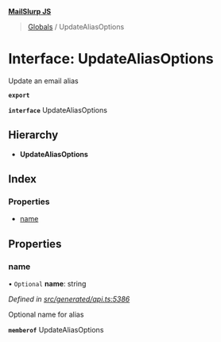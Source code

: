 **[MailSlurp JS](../README.md)**

> [Globals](../README.md) / UpdateAliasOptions

# Interface: UpdateAliasOptions

Update an email alias

**`export`** 

**`interface`** UpdateAliasOptions

## Hierarchy

* **UpdateAliasOptions**

## Index

### Properties

* [name](updatealiasoptions.md#name)

## Properties

### name

• `Optional` **name**: string

*Defined in [src/generated/api.ts:5386](https://github.com/mailslurp/mailslurp-client/blob/730b817/src/generated/api.ts#L5386)*

Optional name for alias

**`memberof`** UpdateAliasOptions
